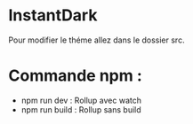 # InstantDark
Pour modifier le théme allez dans le dossier src.

# Commande npm : 
- npm run dev : Rollup avec watch
- npm run build : Rollup sans build
